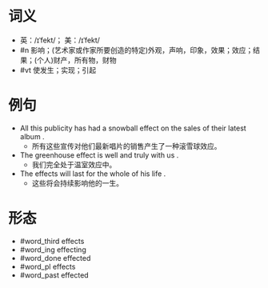 # 词义
- 英：/ɪˈfekt/； 美：/ɪˈfekt/
- #n 影响；(艺术家或作家所要创造的特定)外观，声响，印象，效果；效应；结果；(个人)财产，所有物，财物
- #vt 使发生；实现；引起
# 例句
- All this publicity has had a snowball effect on the sales of their latest album .
	- 所有这些宣传对他们最新唱片的销售产生了一种滚雪球效应。
- The greenhouse effect is well and truly with us .
	- 我们完全处于温室效应中。
- The effects will last for the whole of his life .
	- 这些将会持续影响他的一生。
# 形态
- #word_third effects
- #word_ing effecting
- #word_done effected
- #word_pl effects
- #word_past effected
